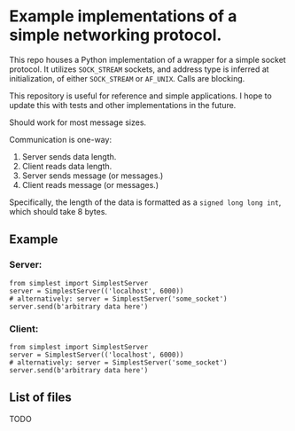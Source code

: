 # Example implementations of a simple networking protocol.

This repo houses a Python implementation of a wrapper for a simple socket protocol. It utilizes `SOCK_STREAM` sockets, and address type is inferred at initialization, of either `SOCK_STREAM` or `AF_UNIX`. Calls are blocking.

This repository is useful for reference and simple applications. I hope to update this with tests and other implementations in the future.

Should work for most message sizes.

Communication is one-way:

1. Server sends data length.
2. Client reads data length.
3. Server sends message (or messages.)
4. Client reads message (or messages.)

Specifically, the length of the data is formatted as a `signed long long int`, which should take 8 bytes.

## Example

### Server:

```
from simplest import SimplestServer
server = SimplestServer(('localhost', 6000))
# alternatively: server = SimplestServer('some_socket')
server.send(b'arbitrary data here')
```

### Client:

```
from simplest import SimplestServer
server = SimplestServer(('localhost', 6000))
# alternatively: server = SimplestServer('some_socket')
server.send(b'arbitrary data here')
```



## List of files

TODO

